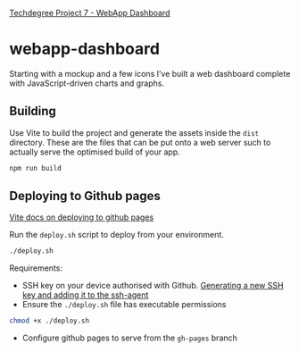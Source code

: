 [Techdegree Project 7 - WebApp Dashboard](https://gracemarsh.github.io/webapp-dashboard/)

# webapp-dashboard

Starting with a mockup and a few icons I’ve built a web dashboard complete with JavaScript-driven charts and graphs.

## Building

Use Vite to build the project and generate the assets inside the `dist` directory. These are the files that can be put onto a web server such to actually serve the optimised build of your app.

```BASH
npm run build
```

## Deploying to Github pages

[Vite docs on deploying to github pages](https://vitejs.dev/guide/static-deploy.html#github-pages)

Run the `deploy.sh` script to deploy from your environment.

```BASH
./deploy.sh
```

Requirements:

- SSH key on your device authorised with Github.
  [Generating a new SSH key and adding it to the ssh-agent](https://docs.github.com/en/github/authenticating-to-github/generating-a-new-ssh-key-and-adding-it-to-the-ssh-agent)
- Ensure the `./deploy.sh` file has executable permissions

```BASH
chmod +x ./deploy.sh
```

- Configure github pages to serve from the `gh-pages` branch
